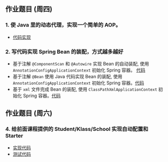 ## 作业题目 (周四)
### 1. 使 Java 里的动态代理，实现一个简单的 AOP。
* [代码实现](https://github.com/0x12FD16B/JAVA-000/tree/main/Week_05/week05_assignment_01/src/main/java/io/x16fd16b/assignment01)
### 2. 写代码实现 Spring Bean 的装配，方式越多越好
* 基于注解 `@ComponentScan` 和 `@Autowire` 实现 Bean 的自动装配, 使用 `AnnotationConfigApplicationContext` 初始化 Spring 容器。 [代码](https://github.com/0x12FD16B/JAVA-000/tree/main/Week_05/week05_assignment_02/src/main/java/io/x16fd16b/assignment02/beanware/auto)
* 基于注解 `@Bean` 使用 Java 代码实现 Bean 的装配, 使用 `AnnotationConfigApplicationContext` 初始化 Spring 容器。[代码](https://github.com/0x12FD16B/JAVA-000/tree/main/Week_05/week05_assignment_02/src/main/java/io/x16fd16b/assignment02/beanware/config)
* 基于 `xml` 文件完成 Bean 的装配, 使用 `ClassPathXmlApplicationContext` 初始化 Spring 容器。[代码](https://github.com/0x12FD16B/JAVA-000/tree/main/Week_05/week05_assignment_02/src/main/java/io/x16fd16b/assignment02/beanware/xml)

## 作业题目 (周六)
### 4. 给前面课程提供的 Student/Klass/School 实现自动配置和 Starter
* [实现代码](https://github.com/0x12FD16B/JAVA-000/tree/main/Week_05/week05_assignment_03/src/main/java/io/x16fd16b/assignment03/school/starter)
* [测试代码](https://github.com/0x12FD16B/JAVA-000/tree/main/Week_05/week05_assignment_03/src/test)